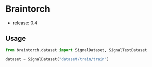 # Braintorch

- release: 0.4


## Usage
```py
from braintorch.dataset import SignalDataset, SignalTestDataset

dataset = SignalDataset("dataset/train/train")
```

